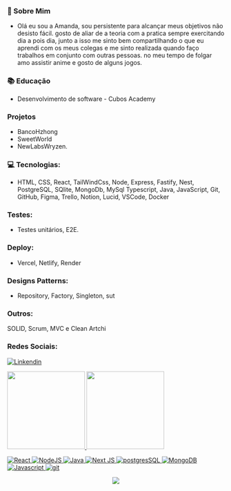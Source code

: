 ### 👋 Sobre Mim  
- Olá eu sou a Amanda, sou persistente para alcançar meus objetivos não desisto fácil.
gosto de aliar de a teoria com a pratica sempre exercitando dia a pois dia, junto a isso me sinto bem compartilhando o que eu aprendi com os meus colegas e me sinto realizada quando faço trabalhos em conjunto com outras pessoas.
no meu tempo de folgar amo assistir anime e gosto de alguns jogos.

### 📚 Educação
- Desenvolvimento de software - Cubos Academy

### Projetos
- BancoHzhong
- SweetWorld
- NewLabsWryzen. 

### 💻 Tecnologias:
- HTML, CSS, React, TailWindCss, 
Node, Express, Fastify, Nest,
PostgreSQL, SQlite, MongoDb, MySql
Typescript, Java, JavaScript,
Git, GitHub,
Figma, Trello, Notion, Lucid,
VSCode, 
Docker

### Testes: 
- Testes unitários, E2E.

### Deploy: 
- Vercel, Netlify, Render

### Designs Patterns: 
- Repository, Factory, Singleton, sut

### Outros: 
SOLID, Scrum, MVC e Clean Artchi

### Redes Sociais:

[![Linkendin](https://img.shields.io/badge/LinkedIn-0077B5?style=for-the-badge&logo=linkedin&logoColor=white)](https://www.linkedin.com/in/amanda-rodrigues%F0%9F%8F%B3%EF%B8%8F%E2%80%8D%E2%9A%A7%EF%B8%8F-a92271166/)

<div>
<a href="https://github.com/Amandalfs">
<img height="180em" src="https://github-readme-stats.vercel.app/api/top-langs/?username=amandalfs&layout=compact&langs_count=7&theme=synthwave"/>
<img height="180em" src="https://github-readme-stats.vercel.app/api?username=amandalfs&show_icons=true&theme=midnight-purple&include_all_commits=true&count_private=true"/>
</div>
  
![React](https://img.shields.io/badge/react-%2320232a.svg?style=for-the-badge&logo=react&logoColor=%2361DAFB)
![NodeJS](https://img.shields.io/badge/node.js-6DA55F?style=for-the-badge&logo=node.js&logoColor=white)
![Java](https://img.shields.io/badge/java-%23ED8B00.svg?style=for-the-badge&logo=openjdk&logoColor=white)
![Next JS](https://img.shields.io/badge/Next-black?style=for-the-badge&logo=next.js&logoColor=white)
![postgresSQL](https://img.shields.io/badge/PostgreSQL-red?style=for-the-badge&logo=postgresql&logoColor=white)
![MongoDB](https://img.shields.io/badge/MongoDB-D8BFD8?style=for-the-badge&logo=mongodb&logoColor)
![Javascript](https://img.shields.io/badge/javascript-black?style=for-the-badge&logo=javascript&logoColor)
![git](https://img.shields.io/badge/git-purple?style=for-the-badge&logo=git&logoColor=white)

<div align="center">
  <img src="https://luk4x-github-readme-stats.vercel.app/api/wakatime?username=Amandalfs&langs_count=8&theme=tokyonight&hide_border=true&custom_title=Tempo%20Codando&range=all_time" />
</div>


<!---
Amandalfs/Amandalfs is a ✨ special ✨ repository because its `README.md` (this file) appears on your GitHub profile.
You can click the Preview link to take a look at your changes.
--->
